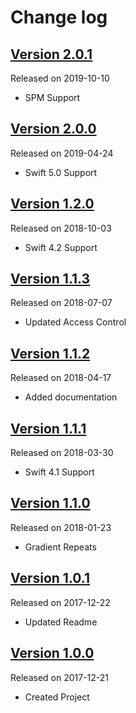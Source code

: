 # Change log

## [Version 2.0.1](https://github.com/efremidze/Shiny/releases/tag/2.0.1)
Released on 2019-10-10

- SPM Support

## [Version 2.0.0](https://github.com/efremidze/Shiny/releases/tag/2.0.0)
Released on 2019-04-24

- Swift 5.0 Support

## [Version 1.2.0](https://github.com/efremidze/Shiny/releases/tag/1.2.0)
Released on 2018-10-03

- Swift 4.2 Support

## [Version 1.1.3](https://github.com/efremidze/Shiny/releases/tag/1.1.3)
Released on 2018-07-07

- Updated Access Control

## [Version 1.1.2](https://github.com/efremidze/Shiny/releases/tag/1.1.2)
Released on 2018-04-17

- Added documentation

## [Version 1.1.1](https://github.com/efremidze/Shiny/releases/tag/1.1.1)
Released on 2018-03-30

- Swift 4.1 Support

## [Version 1.1.0](https://github.com/efremidze/Shiny/releases/tag/1.1.0)
Released on 2018-01-23

- Gradient Repeats

## [Version 1.0.1](https://github.com/efremidze/Shiny/releases/tag/1.0.1)
Released on 2017-12-22

- Updated Readme

## [Version 1.0.0](https://github.com/efremidze/Shiny/releases/tag/1.0.0)
Released on 2017-12-21

- Created Project
